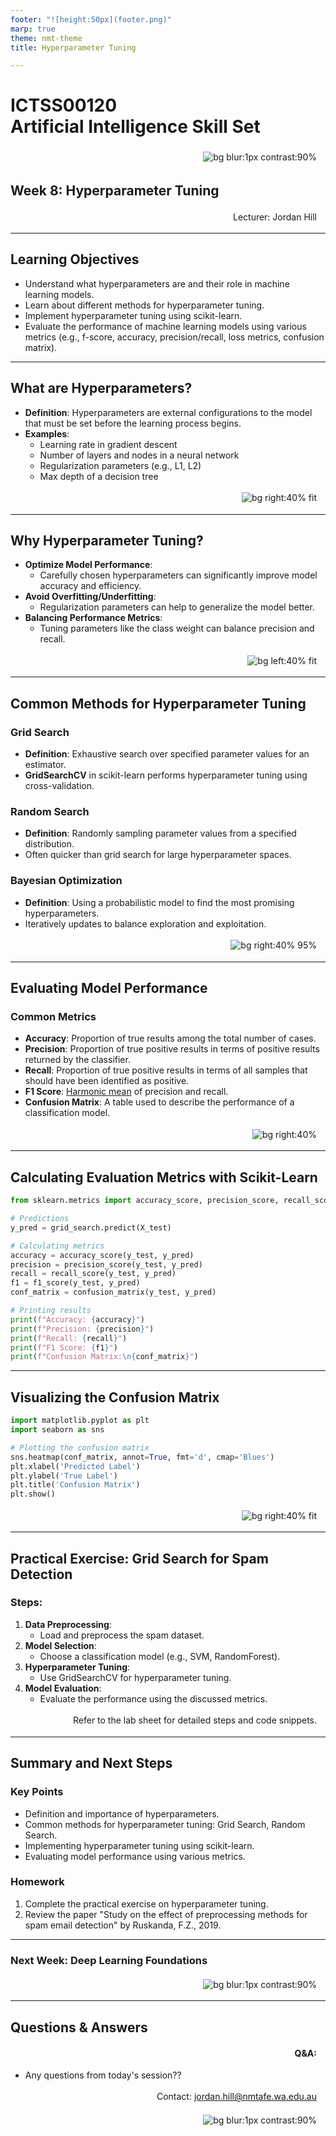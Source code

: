 ```yaml
---
footer: "![height:50px](footer.png)"
marp: true
theme: nmt-theme
title: Hyperparameter Tuning

---
```


<!-- _class: lead -->
# ICTSS00120 <br> Artificial Intelligence Skill Set
![bg blur:1px contrast:90%](https://images-wixmp-ed30a86b8c4ca887773594c2.wixmp.com/f/afa6e72c-8df3-4d8a-aba0-d3d8c0404e28/dgeejdo-2636687f-dce2-4182-9061-f44831261ec0.jpg/v1/fill/w_922,h_866,q_70,strp/ai_gaze_by_roguedawg777_dgeejdo-pre.jpg?token=eyJ0eXAiOiJKV1QiLCJhbGciOiJIUzI1NiJ9.eyJzdWIiOiJ1cm46YXBwOjdlMGQxODg5ODIyNjQzNzNhNWYwZDQxNWVhMGQyNmUwIiwiaXNzIjoidXJuOmFwcDo3ZTBkMTg4OTgyMjY0MzczYTVmMGQ0MTVlYTBkMjZlMCIsIm9iaiI6W1t7ImhlaWdodCI6Ijw9OTYyIiwicGF0aCI6IlwvZlwvYWZhNmU3MmMtOGRmMy00ZDhhLWFiYTAtZDNkOGMwNDA0ZTI4XC9kZ2VlamRvLTI2MzY2ODdmLWRjZTItNDE4Mi05MDYxLWY0NDgzMTI2MWVjMC5qcGciLCJ3aWR0aCI6Ijw9MTAyNCJ9XV0sImF1ZCI6WyJ1cm46c2VydmljZTppbWFnZS5vcGVyYXRpb25zIl19.RSVY32rSmLLuV0Vdf0MN9WCvGH6IeAqAkeZPsUrWwqk)

## Week 8: Hyperparameter Tuning

Lecturer: Jordan Hill

<style scoped>
p {
  padding:0.25em;
  padding-right:1em;
  text-align: right;
}
</style>

---

## Learning Objectives

- Understand what hyperparameters are and their role in machine learning models.
- Learn about different methods for hyperparameter tuning.
- Implement hyperparameter tuning using scikit-learn.
- Evaluate the performance of machine learning models using various metrics (e.g., f-score, accuracy, precision/recall, loss metrics, confusion matrix).

---

## What are Hyperparameters?

- **Definition**: Hyperparameters are external configurations to the model that must be set before the learning process begins.
- **Examples**: 
  - Learning rate in gradient descent
  - Number of layers and nodes in a neural network
  - Regularization parameters (e.g., L1, L2)
  - Max depth of a decision tree

![bg right:40% fit](https://upload.wikimedia.org/wikipedia/commons/b/b6/Hyperparameter_Optimization_using_Grid_Search.svg)

---

## Why Hyperparameter Tuning?

- **Optimize Model Performance**:
  - Carefully chosen hyperparameters can significantly improve model accuracy and efficiency.
- **Avoid Overfitting/Underfitting**:
  - Regularization parameters can help to generalize the model better.
- **Balancing Performance Metrics**:
  - Tuning parameters like the class weight can balance precision and recall.

![bg left:40% fit](https://bradleyboehmke.github.io/HOML/10-gradient-boosting_files/figure-html/gradient-descent-fig-1.png)

---

## Common Methods for Hyperparameter Tuning

### Grid Search
- **Definition**: Exhaustive search over specified parameter values for an estimator.
- **GridSearchCV** in scikit-learn performs hyperparameter tuning using cross-validation.

### Random Search
- **Definition**: Randomly sampling parameter values from a specified distribution.
- Often quicker than grid search for large hyperparameter spaces.

### Bayesian Optimization
- **Definition**: Using a probabilistic model to find the most promising hyperparameters.
- Iteratively updates to balance exploration and exploitation.

![bg right:40% 95%](https://miro.medium.com/v2/resize:fit:1400/1*o2rMCJKUcpqRBFfHZ3Jkfg.png)

---

## Evaluating Model Performance

### Common Metrics
- **Accuracy**: Proportion of true results among the total number of cases.
- **Precision**: Proportion of true positive results in terms of positive results returned by the classifier.
- **Recall**: Proportion of true positive results in terms of all samples that should have been identified as positive.
- **F1 Score**: [Harmonic mean](https://en.wikipedia.org/wiki/Harmonic_mean) of precision and recall.
- **Confusion Matrix**: A table used to describe the performance of a classification model.

![bg right:40%](images/evaluation_metrics.jpg)

---

## Calculating Evaluation Metrics with Scikit-Learn

```python
from sklearn.metrics import accuracy_score, precision_score, recall_score, f1_score, confusion_matrix

# Predictions
y_pred = grid_search.predict(X_test)

# Calculating metrics
accuracy = accuracy_score(y_test, y_pred)
precision = precision_score(y_test, y_pred)
recall = recall_score(y_test, y_pred)
f1 = f1_score(y_test, y_pred)
conf_matrix = confusion_matrix(y_test, y_pred)

# Printing results
print(f"Accuracy: {accuracy}")
print(f"Precision: {precision}")
print(f"Recall: {recall}")
print(f"F1 Score: {f1}")
print(f"Confusion Matrix:\n{conf_matrix}")
```

---

## Visualizing the Confusion Matrix

```python
import matplotlib.pyplot as plt
import seaborn as sns

# Plotting the confusion matrix
sns.heatmap(conf_matrix, annot=True, fmt='d', cmap='Blues')
plt.xlabel('Predicted Label')
plt.ylabel('True Label')
plt.title('Confusion Matrix')
plt.show()
```

![bg right:40% fit](images/confusion_matrix.png)

---

## Practical Exercise: Grid Search for Spam Detection

### Steps:
1. **Data Preprocessing**:
   - Load and preprocess the spam dataset.
2. **Model Selection**:
   - Choose a classification model (e.g., SVM, RandomForest).
3. **Hyperparameter Tuning**:
   - Use GridSearchCV for hyperparameter tuning.
4. **Model Evaluation**:
   - Evaluate the performance using the discussed metrics.

Refer to the lab sheet for detailed steps and code snippets.

---

## Summary and Next Steps

### Key Points
- Definition and importance of hyperparameters.
- Common methods for hyperparameter tuning: Grid Search, Random Search.
- Implementing hyperparameter tuning using scikit-learn.
- Evaluating model performance using various metrics.

### Homework
1. Complete the practical exercise on hyperparameter tuning.
2. Review the paper "Study on the effect of preprocessing methods for spam email detection" by Ruskanda, F.Z., 2019.

---

### Next Week: Deep Learning Foundations

![bg blur:1px contrast:90%](https://images-wixmp-ed30a86b8c4ca887773594c2.wixmp.com/f/afa6e72c-8df3-4d8a-aba0-d3d8c0404e28/dgeejdo-2636687f-dce2-4182-9061-f44831261ec0.jpg/v1/fill/w_922,h_866,q_70,strp/ai_gaze_by_roguedawg777_dgeejdo-pre.jpg?token=eyJ0eXAiOiJKV1QiLCJhbGciOiJIUzI1NiJ9.eyJzdWIiOiJ1cm46YXBwOjdlMGQxODg5ODIyNjQzNzNhNWYwZDQxNWVhMGQyNmUwIiwiaXNzIjoidXJuOmFwcDo3ZTBkMTg4OTgyMjY0MzczYTVmMGQ0MTVlYTBkMjZlMCIsIm9iaiI6W1t7ImhlaWdodCI6Ijw9OTYyIiwicGF0aCI6IlwvZlwvYWZhNmU3MmMtOGRmMy00ZDhhLWFiYTAtZDNkOGMwNDA0ZTI4XC9kZ2VlamRvLTI2MzY2ODdmLWRjZTItNDE4Mi05MDYxLWY0NDgzMTI2MWVjMC5qcGciLCJ3aWR0aCI6Ijw9MTAyNCJ9XV0sImF1ZCI6WyJ1cm46c2VydmljZTppbWFnZS5vcGVyYXRpb25zIl19.RSVY32rSmLLuV0Vdf0MN9WCvGH6IeAqAkeZPsUrWwqk)

---

## Questions & Answers
**Q&A:**
- Any questions from today's session??

Contact: jordan.hill@nmtafe.wa.edu.au

![bg blur:1px contrast:90%](https://images-wixmp-ed30a86b8c4ca887773594c2.wixmp.com/f/afa6e72c-8df3-4d8a-aba0-d3d8c0404e28/dgeejdo-2636687f-dce2-4182-9061-f44831261ec0.jpg/v1/fill/w_922,h_866,q_70,strp/ai_gaze_by_roguedawg777_dgeejdo-pre.jpg?token=eyJ0eXAiOiJKV1QiLCJhbGciOiJIUzI1NiJ9.eyJzdWIiOiJ1cm46YXBwOjdlMGQxODg5ODIyNjQzNzNhNWYwZDQxNWVhMGQyNmUwIiwiaXNzIjoidXJuOmFwcDo3ZTBkMTg4OTgyMjY0MzczYTVmMGQ0MTVlYTBkMjZlMCIsIm9iaiI6W1t7ImhlaWdodCI6Ijw9OTYyIiwicGF0aCI6IlwvZlwvYWZhNmU3MmMtOGRmMy00ZDhhLWFiYTAtZDNkOGMwNDA0ZTI4XC9kZ2VlamRvLTI2MzY2ODdmLWRjZTItNDE4Mi05MDYxLWY0NDgzMTI2MWVjMC5qcGciLCJ3aWR0aCI6Ijw9MTAyNCJ9XV0sImF1ZCI6WyJ1cm46c2VydmljZTppbWFnZS5vcGVyYXRpb25zIl19.RSVY32rSmLLuV0Vdf0MN9WCvGH6IeAqAkeZPsUrWwqk)
